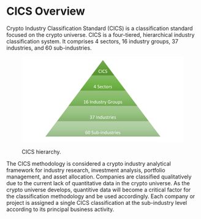 # CICS Overview

Crypto Industry Classification Standard (CICS) is a classification standard focused on the crypto universe. CICS is a four-tiered, hierarchical industry classification system. It comprises 4 sectors, 16 industry groups, 37 industries, and 60 sub-industries.

<figure><img src="../.gitbook/assets/CICS piramid (1).png" alt=""><figcaption><p>CICS hierarchy.</p></figcaption></figure>

The CICS methodology is considered a crypto industry analytical framework for industry research, investment analysis, portfolio management, and asset allocation. Companies are classified qualitatively due to the current lack of quantitative data in the crypto universe. As the crypto universe develops, quantitive data will become a critical factor for the classification methodology and be used accordingly. Each company or project is assigned a single CICS classification at the sub-industry level according to its principal business activity.&#x20;
